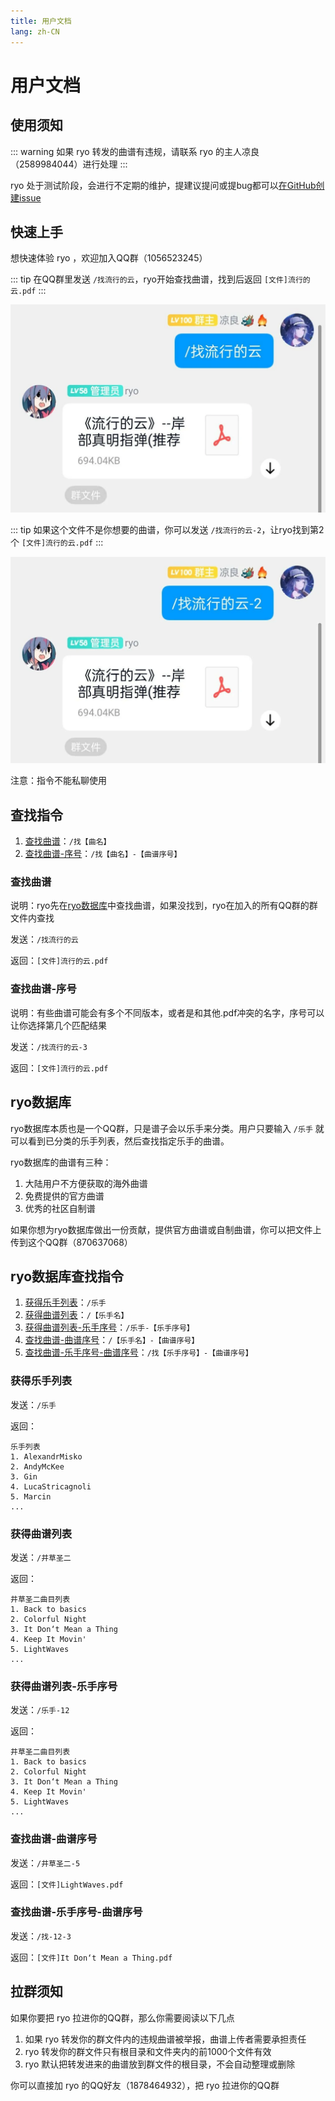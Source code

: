 ```yaml
---
title: 用户文档
lang: zh-CN
---
```


# 用户文档

## 使用须知

::: warning
如果 ryo 转发的曲谱有违规，请联系 ryo 的主人凉良（2589984044）进行处理
:::

ryo 处于测试阶段，会进行不定期的维护，提建议提问或提bug都可以[在GitHub创建issue](https://github.com/korin5/ryo_bot/issues/new)

## 快速上手

想快速体验 ryo ，欢迎加入QQ群（1056523245）

::: tip
在QQ群里发送 `/找流行的云`，ryo开始查找曲谱，找到后返回 `[文件]流行的云.pdf`
:::

![search](.vuepress/public/images/search.webp)

::: tip
如果这个文件不是你想要的曲谱，你可以发送 `/找流行的云-2`，让ryo找到第2个 `[文件]流行的云.pdf`
:::

![optionsearch](.vuepress/public/images/optionsearch.webp)

注意：指令不能私聊使用

## 查找指令

1. [查找曲谱](#查找曲谱)：`/找【曲名】`
2. [查找曲谱-序号](#查找曲谱-序号)：`/找【曲名】-【曲谱序号】`

### 查找曲谱

说明：ryo先在[ryo数据库](#ryo数据库)中查找曲谱，如果没找到，ryo在加入的所有QQ群的群文件内查找

发送：`/找流行的云`

返回：`[文件]流行的云.pdf`

### 查找曲谱-序号

说明：有些曲谱可能会有多个不同版本，或者是和其他.pdf冲突的名字，序号可以让你选择第几个匹配结果

发送：`/找流行的云-3`

返回：`[文件]流行的云.pdf`

## ryo数据库

ryo数据库本质也是一个QQ群，只是谱子会以乐手来分类。用户只要输入 `/乐手` 就可以看到已分类的乐手列表，然后查找指定乐手的曲谱。

ryo数据库的曲谱有三种：

1. 大陆用户不方便获取的海外曲谱
2. 免费提供的官方曲谱
3. 优秀的社区自制谱

如果你想为ryo数据库做出一份贡献，提供官方曲谱或自制曲谱，你可以把文件上传到这个QQ群（870637068）

## ryo数据库查找指令

1. [获得乐手列表](#获得乐手列表)：`/乐手`
2. [获得曲谱列表](#获得曲谱列表)：`/【乐手名】`
3. [获得曲谱列表-乐手序号](#获得曲谱列表-乐手序号)：`/乐手-【乐手序号】`
4. [查找曲谱-曲谱序号](#查找曲谱-曲谱序号)：`/【乐手名】-【曲谱序号】`
5. [查找曲谱-乐手序号-曲谱序号](#查找曲谱-乐手序号-曲谱序号)：`/找【乐手序号】-【曲谱序号】`

### 获得乐手列表

发送：`/乐手`

返回：
```:no-line-numbers
乐手列表
1. AlexandrMisko
2. AndyMcKee
3. Gin
4. LucaStricagnoli
5. Marcin
...
```

### 获得曲谱列表

发送：`/井草圣二`

返回：
```:no-line-numbers
井草圣二曲目列表
1. Back to basics
2. Colorful Night
3. It Don‘t Mean a Thing
4. Keep It Movin' 
5. LightWaves
...
```

### 获得曲谱列表-乐手序号

发送：`/乐手-12`

返回：
```:no-line-numbers
井草圣二曲目列表
1. Back to basics
2. Colorful Night
3. It Don‘t Mean a Thing
4. Keep It Movin' 
5. LightWaves
...
```

### 查找曲谱-曲谱序号

发送：`/井草圣二-5`

返回：`[文件]LightWaves.pdf`

### 查找曲谱-乐手序号-曲谱序号

发送：`/找-12-3`

返回：`[文件]It Don‘t Mean a Thing.pdf`

## 拉群须知

如果你要把 ryo 拉进你的QQ群，那么你需要阅读以下几点

1. 如果 ryo 转发你的群文件内的违规曲谱被举报，曲谱上传者需要承担责任
2. ryo 转发你的群文件只有根目录和文件夹内的前1000个文件有效
3. ryo 默认把转发进来的曲谱放到群文件的根目录，不会自动整理或删除

你可以直接加 ryo 的QQ好友（1878464932），把 ryo 拉进你的QQ群
